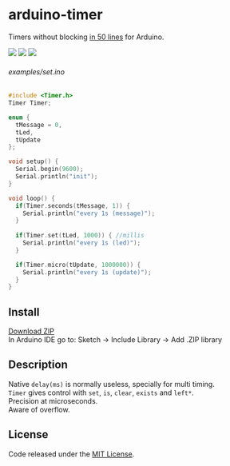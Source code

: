 # arduino-timer

Timers without blocking [in 50 lines](https://github.com/LuKks/arduino-timer/blob/master/Timer.cpp) for Arduino.

![](https://img.shields.io/maintenance/yes/2019.svg?style=flat-square) ![](https://img.shields.io/github/size/LuKks/arduino-timer/Timer.cpp.svg) ![](https://img.shields.io/github/license/LuKks/arduino-timer.svg)

###### examples/set.ino
```c++
#include <Timer.h>
Timer Timer;

enum {
  tMessage = 0,
  tLed,
  tUpdate
};

void setup() {
  Serial.begin(9600);
  Serial.println("init");
}

void loop() {
  if(Timer.seconds(tMessage, 1)) {
    Serial.println("every 1s (message)");
  }
  
  if(Timer.set(tLed, 1000)) { //millis
    Serial.println("every 1s (led)");
  }

  if(Timer.micro(tUpdate, 1000000)) {
    Serial.println("every 1s (update)");
  }
}
```

## Install
[Download ZIP](https://github.com/LuKks/arduino-timer/archive/master.zip)\
In Arduino IDE go to: Sketch -> Include Library -> Add .ZIP library

## Description
Native `delay(ms)` is normally useless, specially for multi timing.\
`Timer` gives control with `set`, `is`, `clear`, `exists` and `left*`.\
Precision at microseconds.\
Aware of overflow.

## License
Code released under the [MIT License](https://github.com/LuKks/arduino-timer/blob/master/LICENSE).
